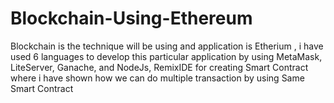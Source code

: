 # Blockchain-Using-Ethereum
Blockchain is the technique will be using and application is Etherium , i have used 6 languages to develop this particular application by using MetaMask, LiteServer, Ganache, and NodeJs, RemixIDE for creating Smart Contract where i have shown how we can do multiple transaction by using Same Smart Contract
